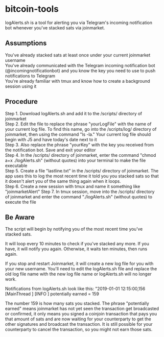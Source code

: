 # bitcoin-tools

logAlerts.sh is a tool for alerting you via Telegram's incoming notification bot whenever you've stacked sats via joinmarket.

Assumptions
-----------

You've already stacked sats at least once under your current joinmarket username<br>
You've already communicated with the Telegram incoming notification bot (@incomingnotificationbot) and you know the key you need to use to push notifications to Telegram<br>
You're already familiar with tmux and know how to create a background session using it<br>

Procedure
---------

Step 1. Download logAlerts.sh and add it to the /scripts/ directory of joinmarket<br>
Step 2. Edit the file to replace the phrase "yourLogFile" with the name of your current log file. To find this name, go into the /scripts/log/ directory of joinmarket, then using the command "ls -la." Your current log file should begin with J5 and have today's date next to it<br>
Step 3. Also replace the phrase "yourKey" with the key you received from the notification bot. Save and exit your editor<br>
Step 4. In the /scripts/ directory of joinmarket, enter the command "chmod a+x ./logAlerts.sh" (without quotes) into your terminal to make the file executable<br>
Step 5. Create a file "lastline.txt" in the /scripts/ directory of joinmarket. The app uses this to log the most recent time it told you you stacked sats so that it doesn't alert you of the same thing again when it loops.<br>
Step 6. Create a new session with tmux and name it something like "joinmarketAlert"
Step 7. In tmux session, move into the /scripts/ directory of joinmarket and enter the command "./logAlerts.sh" (without quotes) to execute the file<br>

Be Aware
--------

The script will begin by notifying you of the most recent time you've stacked sats.<br>

It will loop every 10 minutes to check if you've stacked any more. If you have, it will notify you again. Otherwise, it waits ten minutes, then runs again.

If you stop and restart Joinmarket, it will create a new log file for you with your new username. You'll need to edit the logAlerts.sh file and replace the old log file name with the new log file name or logAlerts.sh will no longer work.

Notifications from logAlerts.sh look like this: "2019-01-01 12:15:00,156 [MainThread  ] [INFO ]  potentially earned = 159

The number 159 is how many sats you stacked. The phrase "potentially earned" means joinmarket has not yet seen the transaction get broadcasted or confirmed, it only means you signed a coinjoin transaction that pays you that amount of sats and are now waiting for your counterparty to get the other signatures and broadcast the transaction. It is still possible for your counterparty to cancel the transaction, so you might not earn those sats.
